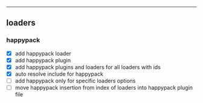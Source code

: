 ------------------

## loaders

### happypack
- [x] add happypack loader
- [x] add happypack plugin
- [x] add happypack plugins and loaders for all loaders with ids
- [x] auto resolve include for happypack
- [ ] add happypack only for specific loaders options
- [ ] move happypack insertion from index of loaders into happypack plugin file
